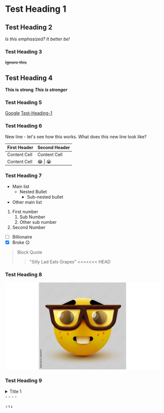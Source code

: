 # Test Heading 1 #

## Test Heading 2 ##
*Is this emphasized? It better be!*
### Test Heading 3 ###
~~Ignore this~~
## Test Heading 4 ##
**This is strong**
***This is stronger***
### Test Heading 5 ###
[Google](https://www.google.com/ "Google")
[Test-Heading-1](#Test-Heading-1 "Goto Test-Heading-1")
### Test Heading 6 ###
New line - let's see how this works. 
What does this new line look like?

First Header | Second Header
-------------|--------------
Content Cell | Content Cell
Content Cell | :joy: \| :sob:

### Test Heading 7 ###
* Main list
    * Nested Bullet
         * Sub-nested bullet
* Other main list

1. First number
    1. Sub Number
    2. Other sub number
2. Second Number

- [ ] Billionaire
- [x] Broke :neutral_face:

> Block Quote
>> "Silly Lad Eats Grapes"
<<<<<<< HEAD

### Test Heading 8 ###
![text alt](nerdfacecover.jpg "Me rn")

### Test Heading 9 ###
<details>
    <summary>Title 1</summary>
    <p> Sick
    <p> Soup
</details>
  - - - -

<kbd>⇧↑↓</kbd>

